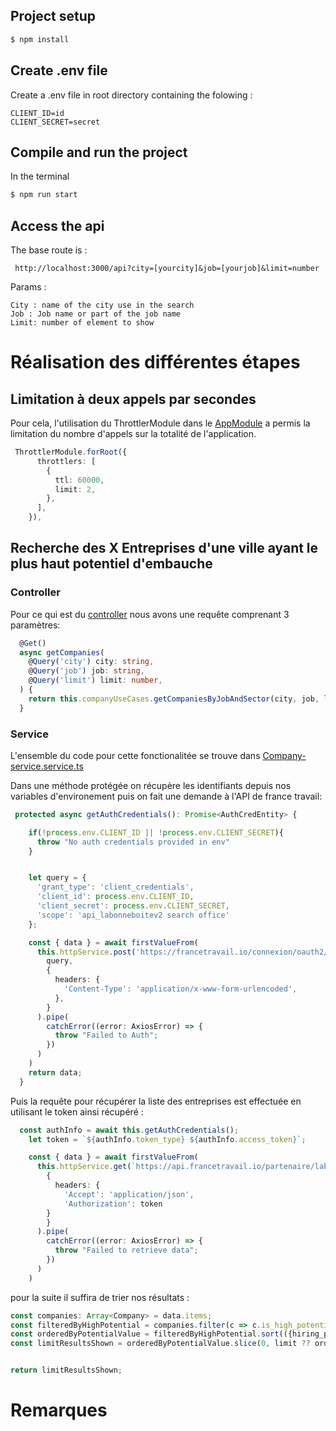 

## Project setup

```bash
$ npm install
```

## Create .env file

Create a .env file in root directory containing the folowing :

```
CLIENT_ID=id
CLIENT_SECRET=secret
```


## Compile and run the project

In the terminal

```bash
$ npm run start
```

## Access the api

The base route is :
```
 http://localhost:3000/api?city=[yourcity]&job=[yourjob]&limit=number
```

Params :
```
City : name of the city use in the search
Job : Job name or part of the job name
Limit: number of element to show
```




#

# Réalisation des différentes étapes

## Limitation à deux appels par secondes

Pour cela, l'utilisation du ThrottlerModule dans le [AppModule](https://github.com/Grevord/Nestjs-cas-pratique/blob/master/src/app.module.ts) a permis la limitation du nombre d'appels sur la totalité de l'application.

```ts
 ThrottlerModule.forRoot({
      throttlers: [
        {
          ttl: 60000,
          limit: 2,
        },
      ],
    }),
```

## Recherche des X Entreprises d'une ville ayant le plus haut potentiel d'embauche

### Controller

Pour ce qui est du [controller](https://github.com/Grevord/Nestjs-cas-pratique/tree/master/src/controllers/france-travail) nous avons une requête comprenant 3 paramètres:
```ts
  @Get()
  async getCompanies(
    @Query('city') city: string,
    @Query('job') job: string,
    @Query('limit') limit: number,
  ) {
    return this.companyUseCases.getCompaniesByJobAndSector(city, job, limit);
  }
```


### Service


L'ensemble du code pour cette fonctionalitée se trouve dans [Company-service.service.ts](https://github.com/Grevord/Nestjs-cas-pratique/blob/master/src/frameworks/franceTravail/company/company-service.service.ts)


Dans une méthode protégée on récupère les identifiants depuis nos variables d'environement puis on fait une demande à l'API de france travail:
```ts
 protected async getAuthCredentials(): Promise<AuthCredEntity> {

    if(!process.env.CLIENT_ID || !process.env.CLIENT_SECRET){
      throw "No auth credentials provided in env"
    }


    let query = {
      'grant_type': 'client_credentials',
      'client_id': process.env.CLIENT_ID,
      'client_secret': process.env.CLIENT_SECRET,
      'scope': 'api_labonneboitev2 search office' 
    };

    const { data } = await firstValueFrom(
      this.httpService.post('https://francetravail.io/connexion/oauth2/access_token?realm=/partenaire',
        query, 
        {
          headers: {  
            'Content-Type': 'application/x-www-form-urlencoded', 
          },
        }
      ).pipe(
        catchError((error: AxiosError) => {
          throw "Failed to Auth";
        })
      )
    )
    return data;
  }
  ```
Puis la requête pour récupérer la liste des entreprises est effectuée en utilisant le token ainsi récupéré :
```ts
  const authInfo = await this.getAuthCredentials();
    let token = `${authInfo.token_type} ${authInfo.access_token}`;

    const { data } = await firstValueFrom(
      this.httpService.get(`https://api.francetravail.io/partenaire/labonneboite/v2/recherche?city=${city}&job=${job}&page_size=100`, 
        {
          headers: { 
            'Accept': 'application/json', 
            'Authorization': token
        }
        }
      ).pipe(
        catchError((error: AxiosError) => {
          throw "Failed to retrieve data";
        })
      )
    )
```

pour la suite il suffira de trier nos résultats : 
```ts
const companies: Array<Company> = data.items;
const filteredByHighPotential = companies.filter(c => c.is_high_potential);
const orderedByPotentialValue = filteredByHighPotential.sort(({hiring_potential:a}, {hiring_potential:b}) => b - a );
const limitResultsShown = orderedByPotentialValue.slice(0, limit ?? orderedByPotentialValue.length );


return limitResultsShown;
```

# Remarques
 